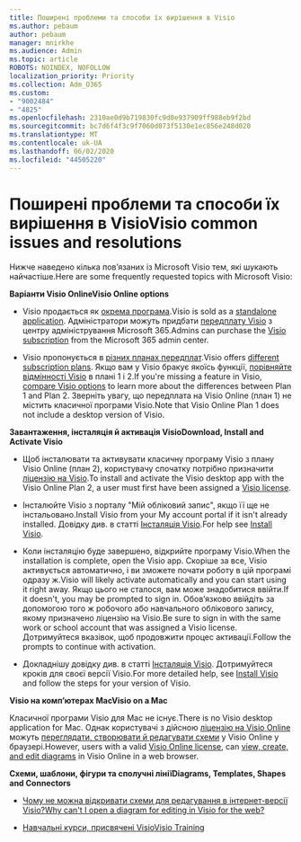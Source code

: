 ```yaml
---
title: Поширені проблеми та способи їх вирішення в Visio
ms.author: pebaum
author: pebaum
manager: mnirkhe
ms.audience: Admin
ms.topic: article
ROBOTS: NOINDEX, NOFOLLOW
localization_priority: Priority
ms.collection: Adm_O365
ms.custom:
- "9002484"
- "4825"
ms.openlocfilehash: 2310ae0d9b719830fc9d0e937909ff988eb9f2bd
ms.sourcegitcommit: bc7d6f4f3c9f7060d073f5130e1ec856e248d020
ms.translationtype: MT
ms.contentlocale: uk-UA
ms.lasthandoff: 06/02/2020
ms.locfileid: "44505220"
---
```

# <a name="visio-common-issues-and-resolutions"></a><span data-ttu-id="3e47f-102">Поширені проблеми та способи їх вирішення в Visio</span><span class="sxs-lookup"><span data-stu-id="3e47f-102">Visio common issues and resolutions</span></span>

<span data-ttu-id="3e47f-103">Нижче наведено кілька пов’язаних із Microsoft Visio тем, які шукають найчастіше.</span><span class="sxs-lookup"><span data-stu-id="3e47f-103">Here are some frequently requested topics with Microsoft Visio:</span></span>

<span data-ttu-id="3e47f-104">**Варіанти Visio Online**</span><span class="sxs-lookup"><span data-stu-id="3e47f-104">**Visio Online options**</span></span>

- <span data-ttu-id="3e47f-105">Visio продається як [окрема програма](https://products.office.com/visio/flowchart-software).</span><span class="sxs-lookup"><span data-stu-id="3e47f-105">Visio is sold as a [standalone application](https://products.office.com/visio/flowchart-software).</span></span> <span data-ttu-id="3e47f-106">Адміністратори можуть придбати [передплату Visio](https://docs.microsoft.com/alchemyinsights/purchase-visio-subscription) з центру адміністрування Microsoft 365.</span><span class="sxs-lookup"><span data-stu-id="3e47f-106">Admins can purchase the [Visio subscription](https://docs.microsoft.com/alchemyinsights/purchase-visio-subscription) from the Microsoft 365 admin center.</span></span>

- <span data-ttu-id="3e47f-107">Visio пропонується в [різних планах передплат](https://products.office.com/visio/microsoft-visio-plans-and-pricing-compare-visio-options).</span><span class="sxs-lookup"><span data-stu-id="3e47f-107">Visio offers [different subscription plans](https://products.office.com/visio/microsoft-visio-plans-and-pricing-compare-visio-options).</span></span> <span data-ttu-id="3e47f-108">Якщо вам у Visio бракує якоїсь функції, [порівняйте відмінності Visio](https://products.office.com/visio/microsoft-visio-plans-and-pricing-compare-visio-options) в плані 1 і 2.</span><span class="sxs-lookup"><span data-stu-id="3e47f-108">If you're missing a feature in Visio, [compare Visio options](https://products.office.com/visio/microsoft-visio-plans-and-pricing-compare-visio-options) to learn more about the differences between Plan 1 and Plan 2.</span></span>  <span data-ttu-id="3e47f-109">Зверніть увагу, що передплата на Visio Online (план 1) не містить класичної програми Visio.</span><span class="sxs-lookup"><span data-stu-id="3e47f-109">Note that Visio Online Plan 1 does not include a desktop version of Visio.</span></span>

<span data-ttu-id="3e47f-110">**Завантаження, інсталяція й активація Visio**</span><span class="sxs-lookup"><span data-stu-id="3e47f-110">**Download, Install and Activate Visio**</span></span>

- <span data-ttu-id="3e47f-111">Щоб інсталювати та активувати класичну програму Visio з плану Visio Online (план 2), користувачу спочатку потрібно призначити [ліцензію на Visio](https://docs.microsoft.com/microsoft-365/admin/add-users/add-users).</span><span class="sxs-lookup"><span data-stu-id="3e47f-111">To install and activate the Visio desktop app with the Visio Online Plan 2, a user must first have been assigned a [Visio license](https://docs.microsoft.com/microsoft-365/admin/add-users/add-users).</span></span>

- <span data-ttu-id="3e47f-112">Інсталюйте Visio з порталу "Мій обліковий запис", якщо її ще не інстальовано.</span><span class="sxs-lookup"><span data-stu-id="3e47f-112">Install Visio from your My account portal if it isn't already installed.</span></span> <span data-ttu-id="3e47f-113">Довідку див. в статті [Інсталяція Visio](https://support.office.com/article/f98f21e3-aa02-4827-9167-ddab5b025710).</span><span class="sxs-lookup"><span data-stu-id="3e47f-113">For help see [Install Visio](https://support.office.com/article/f98f21e3-aa02-4827-9167-ddab5b025710).</span></span>

- <span data-ttu-id="3e47f-114">Коли інсталяцію буде завершено, відкрийте програму Visio.</span><span class="sxs-lookup"><span data-stu-id="3e47f-114">When the installation is complete, open the Visio app.</span></span> <span data-ttu-id="3e47f-115">Скоріше за все, Visio активується автоматично, і ви зможете почати роботу в цій програмі одразу ж.</span><span class="sxs-lookup"><span data-stu-id="3e47f-115">Visio will likely activate automatically and you can start using it right away.</span></span> <span data-ttu-id="3e47f-116">Якщо цього не сталося, вам може знадобитися ввійти.</span><span class="sxs-lookup"><span data-stu-id="3e47f-116">If it doesn't, you may be prompted to sign in.</span></span> <span data-ttu-id="3e47f-117">Обов’язково ввійдіть за допомогою того ж робочого або навчального облікового запису, якому призначено ліцензію на Visio.</span><span class="sxs-lookup"><span data-stu-id="3e47f-117">Be sure to sign in with the same work or school account that was assigned a Visio license.</span></span> <span data-ttu-id="3e47f-118">Дотримуйтеся вказівок, щоб продовжити процес активації.</span><span class="sxs-lookup"><span data-stu-id="3e47f-118">Follow the prompts to continue with activation.</span></span>

- <span data-ttu-id="3e47f-119">Докладнішу довідку див. в статті [Інсталяція Visio](https://support.office.com/article/f98f21e3-aa02-4827-9167-ddab5b025710). Дотримуйтеся кроків для своєї версії Visio.</span><span class="sxs-lookup"><span data-stu-id="3e47f-119">For more detailed help, see [Install Visio](https://support.office.com/article/f98f21e3-aa02-4827-9167-ddab5b025710) and follow the steps for your version of Visio.</span></span>

<span data-ttu-id="3e47f-120">**Visio на комп’ютерах Mac**</span><span class="sxs-lookup"><span data-stu-id="3e47f-120">**Visio on a Mac**</span></span>

<span data-ttu-id="3e47f-121">Класичної програми Visio для Mac не існує.</span><span class="sxs-lookup"><span data-stu-id="3e47f-121">There is no Visio desktop application for Mac.</span></span> <span data-ttu-id="3e47f-122">Однак користувачі з дійсною [ліцензію на Visio Online](https://docs.microsoft.com/microsoft-365/admin/add-users/add-users) можуть [переглядати, створювати й редагувати схеми](https://support.office.com/article/06f04845-91b8-4e8f-881f-a43c970735fc) у Visio Online у браузері.</span><span class="sxs-lookup"><span data-stu-id="3e47f-122">However, users with a valid [Visio Online license](https://docs.microsoft.com/microsoft-365/admin/add-users/add-users), can [view, create, and edit diagrams](https://support.office.com/article/06f04845-91b8-4e8f-881f-a43c970735fc) in Visio Online in a web browser.</span></span>

<span data-ttu-id="3e47f-123">**Схеми, шаблони, фігури та сполучні лінії**</span><span class="sxs-lookup"><span data-stu-id="3e47f-123">**Diagrams, Templates, Shapes and Connectors**</span></span>

- [<span data-ttu-id="3e47f-124">Чому не можна відкривати схеми для редагування в інтернет-версії Visio?</span><span class="sxs-lookup"><span data-stu-id="3e47f-124">Why can't I open a diagram for editing in Visio for the web?</span></span>](https://support.microsoft.com/office/ea4a23d3-21d3-4878-945e-cf1be4140357)

- [<span data-ttu-id="3e47f-125">Навчальні курси, присвячені Visio</span><span class="sxs-lookup"><span data-stu-id="3e47f-125">Visio Training</span></span>](https://support.office.com/article/visio-training-e058bcfa-1d90-4653-afc6-e84d54cf94a6)
